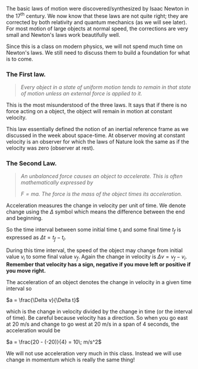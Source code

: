 The basic laws of motion were discovered/synthesized by Isaac Newton in the 17<sup>th</sup> century. We now know that these laws are not quite right; they are corrected by both relativity and quantum mechanics (as we will see later). For most motion of large objects at normal speed, the corrections are very small and Newton's laws work beautifully well. 

Since this is a class on modern physics, we will not spend much time on Newton's laws. 
We still need to discuss them to build a foundation for what is to come. 

### The First law.

> _Every object in a state of uniform motion tends to remain in that state of motion unless an external force is applied to it._

This is the most misunderstood of the three laws. It says that if there is no force acting on a object, the object will remain in motion at constant velocity.

This law essentially defined the notion of an inertial reference frame as we discussed in the week about space-time. At observer moving at constant velocity is an observer for which the laws of Nature look the same as if the velocity was zero (observer at rest). 

### The Second Law.

> _An unbalanced force causes an object to accelerate. This is often mathematically expressed by_
> 
> _$F= ma$. The force is the mass of the object times its acceleration._

Acceleration measures the change in velocity per unit of time. We denote change using the $\Delta$ symbol which means the difference between the end and beginning.

So the time interval between some initial time $t_i$ and some final time $t_f$ is expressed as $\Delta t = t_f -t_i$.

During this time interval, the speed of the object may change from initial value $v_i$ to some final value $v_f$. Again the change in velocity is $\Delta v = v_f-v_i$. **Remember that velocity has a sign, negative if you move left or positive if you move right.**

The acceleration of an object denotes the change in velocity in a given time interval so

$a = \frac{\Delta v}{\Delta t}$

which is the change in velocity divided by the change in time (or the interval of time). Be careful because velocity has a direction. So when you go east at 20 m/s and change to go west at 20 m/s in a span of 4 seconds, the acceleration would be

$a = \frac{20 - (-20)}{4} = 10\; m/s^2$

We will not use acceleration very much in this class. Instead we will use change in momentum which is really the same thing!